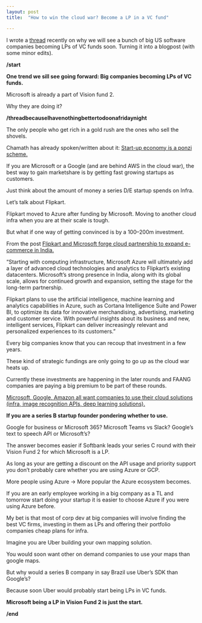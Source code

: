 ```yaml
---
layout: post
title:  "How to win the cloud war? Become a LP in a VC fund"

---
```


I wrote a [thread](https://twitter.com/manas_saloi) recently on why we will see a bunch of big US software companies becoming LPs of VC funds soon. Turning it into a blogpost (with some minor edits).

**/start**

**One trend we sill see going forward: Big companies becoming LPs of VC funds.**

Microsoft is already a part of Vision fund 2.

Why they are doing it?

**/threadbecauseIhavenothingbettertodoonafridaynight**

The only people who get rich in a gold rush are the ones who sell the shovels.

Chamath has already spoken/written about it: [Start-up economy is a ponzi scheme.](https://cnbc.com/2018/10/10/start-up-economy-is-a-ponzi-scheme-says-chamath-palihapitiya.html)

If you are Microsoft or a Google (and are behind AWS in the cloud war), the best way to gain marketshare is by getting fast growing startups as customers.

Just think about the amount of money a series D/E startup spends on Infra.

Let’s talk about Flipkart.

Flipkart moved to Azure after funding by Microsoft. Moving to another cloud infra when you are at their scale is tough.

But what if one way of getting convinced is by a 100–200m investment.

From the post [Flipkart and Microsoft forge cloud partnership to expand e-commerce in India.](https://news.microsoft.com/2017/02/19/flipkart-and-microsoft-forge-cloud-partnership-to-expand-e-commerce-in-india/)

“Starting with computing infrastructure, Microsoft Azure will ultimately add a layer of advanced cloud technologies and analytics to Flipkart’s existing datacenters. Microsoft’s strong presence in India, along with its global scale, allows for continued growth and expansion, setting the stage for the long-term partnership.

Flipkart plans to use the artificial intelligence, machine learning and analytics capabilities in Azure, such as Cortana Intelligence Suite and Power BI, to optimize its data for innovative merchandising, advertising, marketing and customer service. With powerful insights about its business and new, intelligent services, Flipkart can deliver increasingly relevant and personalized experiences to its customers.”

Every big companies know that you can recoup that investment in a few years.

These kind of strategic fundings are only going to go up as the cloud war heats up.

Currently these investments are happening in the later rounds and FAANG companies are paying a big premium to be part of these rounds.

[Microsoft, Google, Amazon all want companies to use their cloud solutions (infra, image recognition APIs, deep learning solutions).](https://techcrunch.com/2019/07/25/microsoft-and-the-second-softbank-vision-fund-as-another-play-for-corporate-cloud-dominance/)

**If you are a series B startup founder pondering whether to use.**

Google for business or Microsoft 365?
Microsoft Teams vs Slack?
Google’s text to speech API or Microsoft’s?

The answer becomes easier if Softbank leads your series C round with their Vision Fund 2 for which Microsoft is a LP.

As long as your are getting a discount on the API usage and priority support you don’t probably care whether you are using Azure or GCP.

More people using Azure -> More popular the Azure ecosystem becomes.

If you are an early employee working in a big company as a TL and tomorrow start doing your startup it is easier to choose Azure if you were using Azure before.

My bet is that most of corp dev at big companies will involve finding the best VC firms, investing in them as LPs and offering their portfolio companies cheap plans for infra.

Imagine you are Uber building your own mapping solution.

You would soon want other on demand companies to use your maps than google maps.

But why would a series B company in say Brazil use Uber’s SDK than Google’s?

Because soon Uber would probably start being LPs in VC funds.

**Microsoft being a LP in Vision Fund 2 is just the start.**

**/end**

